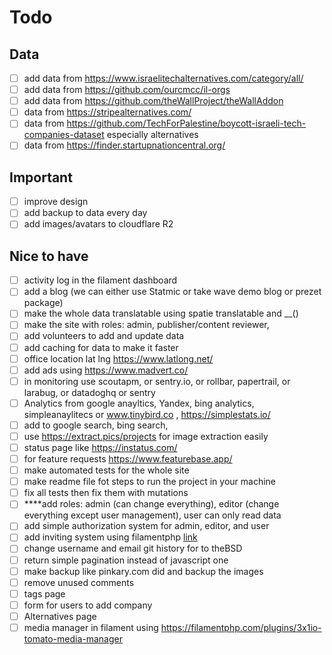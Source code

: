 # Todo

## Data

-   [ ] add data from https://www.israelitechalternatives.com/category/all/
-   [ ] add data from https://github.com/ourcmcc/il-orgs
-   [ ] add data from https://github.com/theWallProject/theWallAddon
-   [ ] data from https://stripealternatives.com/
-   [ ] data from https://github.com/TechForPalestine/boycott-israeli-tech-companies-dataset especially alternatives
-   [ ] data from https://finder.startupnationcentral.org/

## Important

-   [ ] improve design
-   [ ] add backup to data every day
-   [ ] add images/avatars to cloudflare R2

## Nice to have

-   [ ] activity log in the filament dashboard
-   [ ] add a blog (we can either use Statmic or take wave demo blog or prezet package)
-   [ ] make the whole data translatable using spatie translatable and \_\_()
-   [ ] make the site with roles: admin, publisher/content reviewer,
-   [ ] add volunteers to add and update data
-   [ ] add caching for data to make it faster
-   [ ] office location lat lng https://www.latlong.net/
-   [ ] add ads using https://www.madvert.co/
-   [ ] in monitoring use scoutapm, or sentry.io, or rollbar, papertrail, or larabug, or datadoghq or sentry
-   [ ] Analytics from google anayltics, Yandex, bing analytics, simpleanaylitecs
        or www.tinybird.co , https://simplestats.io/
-   [ ] add to google search, bing search,
-   [ ] use https://extract.pics/projects for image extraction easily
-   [ ] status page like https://instatus.com/
-   [ ] for feature requests https://www.featurebase.app/
-   [ ] make automated tests for the whole site
-   [ ] make readme file fot steps to run the project in your machine
-   [ ] fix all tests then fix them with mutations
-   [ ] \*\*\*\*add roles: admin (can change everything), editor (change everything except user management), user can only
        read data
-   [ ] add simple authorization system for admin, editor, and user
-   [ ] add inviting system using
        filamentphp [link](https://filamentapps.dev/blog/filament-invite-only-registration-via-email-invitations)
-   [ ] change username and email git history for to theBSD
-   [ ] return simple pagination instead of javascript one
-   [ ] make backup like pinkary.com did and backup the images
-   [ ] remove unused comments
-   [ ] tags page
-   [ ] form for users to add company
-   [ ] Alternatives page
-   [ ] media manager in filament using https://filamentphp.com/plugins/3x1io-tomato-media-manager
